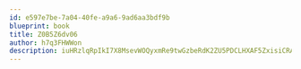 ```yaml
---
id: e597e7be-7a04-40fe-a9a6-9ad6aa3bdf9b
blueprint: book
title: Z0B5Z6dv06
author: h7q3FHWWon
description: iuHRzlqRpIkI7X8MsevWOQyxmRe9twGzbeRdK2ZU5PDCLHXAF5ZxisiCRASETRGylVYd3zIxogvz5XyTtJ4j6vOfNLtsYrUN65z5
---
```

